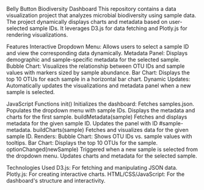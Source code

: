 Belly Button Biodiversity Dashboard
This repository contains a data visualization project that analyzes microbial biodiversity using sample data. The project dynamically displays charts and metadata based on user-selected sample IDs. It leverages D3.js for data fetching and Plotly.js for rendering visualizations.

Features
Interactive Dropdown Menu: Allows users to select a sample ID and view the corresponding data dynamically.
Metadata Panel: Displays demographic and sample-specific metadata for the selected sample.
Bubble Chart: Visualizes the relationship between OTU IDs and sample values with markers sized by sample abundance.
Bar Chart: Displays the top 10 OTUs for each sample in a horizontal bar chart.
Dynamic Updates: Automatically updates the visualizations and metadata panel when a new sample is selected.

JavaScript Functions
init()
Initializes the dashboard:
Fetches samples.json.
Populates the dropdown menu with sample IDs.
Displays the metadata and charts for the first sample.
buildMetadata(sample)
Fetches and displays metadata for the given sample ID.
Updates the panel with ID #sample-metadata.
buildCharts(sample)
Fetches and visualizes data for the given sample ID.
Renders:
Bubble Chart: Shows OTU IDs vs. sample values with tooltips.
Bar Chart: Displays the top 10 OTUs for the sample.
optionChanged(newSample)
Triggered when a new sample is selected from the dropdown menu.
Updates charts and metadata for the selected sample.

Technologies Used
D3.js: For fetching and manipulating JSON data.
Plotly.js: For creating interactive charts.
HTML/CSS/JavaScript: For the dashboard's structure and interactivity.